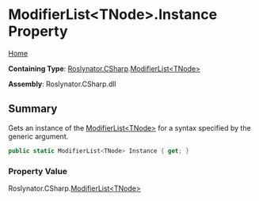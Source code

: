 # ModifierList\<TNode>\.Instance Property <a name="_Top"></a>

[Home](../../../../README.md)

**Containing Type**: [Roslynator.CSharp](../../README.md#_Top)\.[ModifierList\<TNode>](../README.md#_Top)

**Assembly**: Roslynator\.CSharp\.dll

## Summary

Gets an instance of the [ModifierList\<TNode>](../README.md#_Top) for a syntax specified by the generic argument\.

```csharp
public static ModifierList<TNode> Instance { get; }
```

### Property Value

Roslynator\.CSharp\.[ModifierList\<TNode>](../README.md#_Top)

